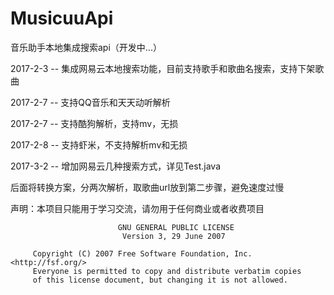 # MusicuuApi
音乐助手本地集成搜索api（开发中...）

2017-2-3 --
集成网易云本地搜索功能，目前支持歌手和歌曲名搜索，支持下架歌曲

2017-2-7 --
支持QQ音乐和天天动听解析

2017-2-7 --
支持酷狗解析，支持mv，无损

2017-2-8 --
支持虾米，不支持解析mv和无损

2017-3-2 -- 
增加网易云几种搜索方式，详见Test.java

后面将转换方案，分两次解析，取歌曲url放到第二步骤，避免速度过慢

声明：本项目只能用于学习交流，请勿用于任何商业或者收费项目
```
                        GNU GENERAL PUBLIC LICENSE
                         Version 3, 29 June 2007

     Copyright (C) 2007 Free Software Foundation, Inc. <http://fsf.org/>
     Everyone is permitted to copy and distribute verbatim copies
     of this license document, but changing it is not allowed.
```
